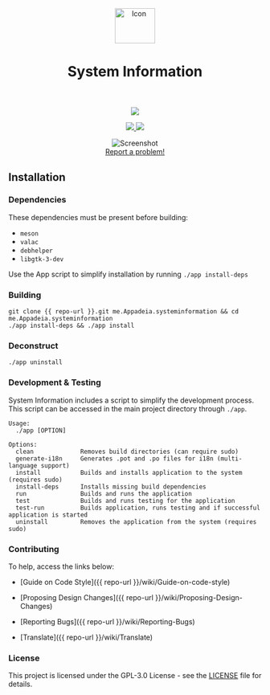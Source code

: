<div align="center">
  <span align="center"> <img width="80" height="70" class="center" src="{{ repo-url }}/blob/master/data/images/me.Appadeia.systeminformation.png" alt="Icon"></span>
  <h1 align="center">System Information</h1>
  <h3 align="center"></h3>
</div>

<br/>

<p align="center">
    <a href="https://appcenter.elementary.io/me.Appadeia.systeminformation">
        <img src="https://appcenter.elementary.io/badge.svg">
    </a>
</p>

<p align="center">
  <a href="{{ repo-url }}/blob/master/LICENSE">
    <img src="https://img.shields.io/badge/License-GPL-3.0-blue.svg">
  </a>
  <a href="{{ repo-url }}/releases">
    <img src="https://img.shields.io/badge/Release-v%201.0.0-orange.svg">
  </a>
</p>

<p align="center">
    <img  src="{{ repo-url }}/blob/master/data/images/screenshot.png" alt="Screenshot"> <br>
  <a href="{{ repo-url }}/issues/new"> Report a problem! </a>
</p>

## Installation

### Dependencies
These dependencies must be present before building:
 - `meson`
 - `valac`
 - `debhelper`
 - `libgtk-3-dev`


Use the App script to simplify installation by running `./app install-deps`
 
 ### Building

```
git clone {{ repo-url }}.git me.Appadeia.systeminformation && cd me.Appadeia.systeminformation
./app install-deps && ./app install
```

### Deconstruct

```
./app uninstall
```

### Development & Testing

System Information includes a script to simplify the development process. This script can be accessed in the main project directory through `./app`.

```
Usage:
  ./app [OPTION]

Options:
  clean             Removes build directories (can require sudo)
  generate-i18n     Generates .pot and .po files for i18n (multi-language support)
  install           Builds and installs application to the system (requires sudo)
  install-deps      Installs missing build dependencies
  run               Builds and runs the application
  test              Builds and runs testing for the application
  test-run          Builds application, runs testing and if successful application is started
  uninstall         Removes the application from the system (requires sudo)
```

### Contributing

To help, access the links below:

- [Guide on Code Style]({{ repo-url }}/wiki/Guide-on-code-style)

- [Proposing Design Changes]({{ repo-url }}/wiki/Proposing-Design-Changes)

- [Reporting Bugs]({{ repo-url }}/wiki/Reporting-Bugs)

- [Translate]({{ repo-url }}/wiki/Translate)


### License

This project is licensed under the GPL-3.0 License - see the [LICENSE](LICENSE.md) file for details.
